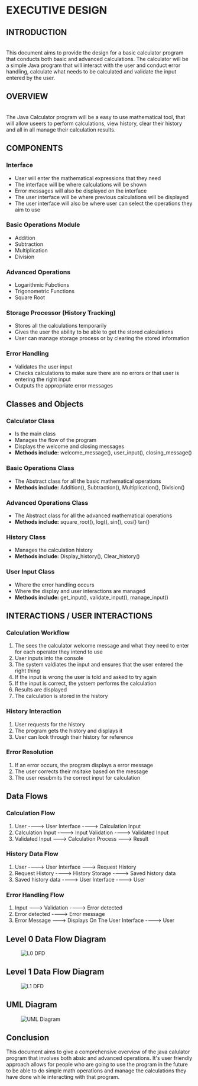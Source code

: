 # EXECUTIVE DESIGN
## INTRODUCTION
<br> This document aims to provide the design for a basic calculator program that conducts both basic and advanced calculations. The calculator will be a simple Java program that will interact with the user and conduct error handling, calculate what needs to be calculated and validate the input entered by the user.
## OVERVIEW
<br> The Java Calculator program will be a easy to use mathematical tool, that will allow useers to perform calculations, view history, clear their history and all in all manage their calculation results.
## COMPONENTS
### Interface
- User will enter the mathematical expressions that they need
- The interface will be where calculations will be shown
- Error messages will also be displayed on the interface
- The user interface will be where previous calculations will be displayed
- The user interface will also be where user can select the operations they aim to use
### Basic Operations Module
- Addition
- Subtraction
- Multiplication
- Division
### Advanced Operations
- Logarithmic Fubctions
- Trigonometric Functions
- Square Root
### Storage Processor (History Tracking)
- Stores all the calculations temporarily
- Gives the user the ability to be able to get the stored calculations
- User can manage storage process or by clearing the stored information
### Error Handling
- Validates the user input
- Checks calculations to make sure there are no errors or that user is entering the right input
- Outputs the appropriate error messages
## Classes and Objects
### Calculator Class
- Is the main class
- Manages the flow of the program
- Displays the welcome and closing messages
- **Methods include:** welcome_message(), user_input(), closing_message()
### Basic Operations Class
- The Abstract class for all the basic mathematical operations
- **Methods include:** Addition(), Subtraction(), Multiplication(), Division()
### Advanced Operations Class
- The Abstract class for all the advanced mathematical operations
- **Methods include:** square_root(), log(), sin(), cos() tan()
### History Class
- Manages the calculation history
- **Methods include:** Display_history(), Clear_history()
### User Input Class
- Where the error handling occurs
- Where the display and user interactions are managed
- **Methods include:** get_input(), validate_input(), manage_input()
## INTERACTIONS / USER INTERACTIONS
### Calculation Workflow
1. The sees the calculator welcome message and what they need to enter for each operator they intend to use
2. User inputs into the console
3. The system valdiates the input and ensures that the user entered the right thing
4. If the input is wrong the user is told and asked to try again
5. If the input is correct, the ystsem performs the calculation
6. Results are displayed
7. The calculation is stored in the history
### History Interaction
1. User requests for the history
2. The program gets the history and displays it
3. User can look through their history for reference
### Error Resolution
1. If an error occurs, the program displays a error message
2. The user corrects their msitake based on the message
3. The user resubmits the correct input for calculation
## Data Flows
### Calculation Flow
1. User ----> User Interface ----> Calculation Input
2. Calculation Input ----> Input Validation ----> Validated Input
3. Validated Input ---> Calculation Process ---> Result
### History Data Flow
1. User ----> User Interface ---> Request History
2. Request History ----> History Storage ----> Saved history data
3. Saved history data ----> User Interface ----> User
### Error Handling Flow
1. Input ---> Validation ----> Error detected
2. Error detected ----> Error message
3. Error Message ---> Displays On The User Interface ----> User



## Level 0 Data Flow Diagram

<figure>
         <img src="../../Images/CYBR 404 DESIGN DFD LEVEL 0.jpg" size="300" alt="L0 DFD">
</figure>


## Level 1 Data Flow Diagram

<figure>
         <img src="../../Images/CYBR 404 DESIGN DFD LEVEL 1.jpg" size="300" alt="L1 DFD">
</figure>

## UML Diagram

<figure>
         <img src="../../Images/CYBR 404 DESIGN UML Diagram.jpg" size="300" alt="UML Diagram">
</figure>

## Conclusion
This document aims to give a comprehensive overview of the java calulator program that involves both absic and advanced operations. It's user friendly approach allows for people who are going to use the program in the future to be able to do simple math operations and manage the calculations they have done while interacting with that program.

